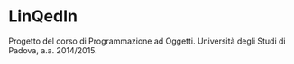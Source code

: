 # LinQedIn
Progetto del corso di Programmazione ad Oggetti.
Università degli Studi di Padova, a.a. 2014/2015.

